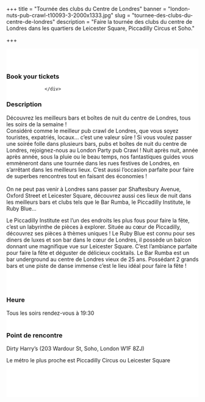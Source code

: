 ﻿+++
title = "Tournée des clubs du Centre de Londres"
banner = "london-nuts-pub-crawl-t10093-3-2000x1333.jpg"
slug = "tournee-des-clubs-du-centre-de-londres"
description = "Faire la tournée des clubs du centre de Londres dans les quartiers de Leicester Square, Piccadilly Circus et Soho."

+++

<section class="mbr-section" id="msg-box5-1w" style="background-color: rgb(255, 255, 255); padding-top: 40px; padding-bottom: 40px;">
    <div class="container">
        <div class="row">
        <div class="col-md-6 col-lg-5 col-xl-4" id= "fix1">
<h3>Book your tickets</h3>
<script src="https://assets.ticketinghub.com/checkout.js" data-channel="bb08e2f1-d766-4192-bdd1-fc15d7ee4c3e" data-endpoint="https://api.ticketinghub.com" data-product="4a3c3017-1144-4fa7-93e5-5598ddbf2e23" data-layout="embed" data-landing="calendar" data-event-period="7" data-events-view-mode="multi-day" data-fields="name,email,telephone" data-collect-voucher-recipient-info="1" data-color="#1b2d49" data-button-label="BOOK NOW" data-footer="ssl" data-social-sharing="0" data-subscribe="1" data-show-product-logo="0" data-show-product-description="0" data-discounts="1" data-free="0" data-avs="0" data-ga-track-pageviews="1" data-ga-track-purchases="1"></script>


                  </div>
<div class="col-md-6 col-lg-7 col-xl-8"> <h3 class="mbr-section-title display-2">Description</h3>

Découvrez les meilleurs bars et boîtes de nuit du centre de Londres, tous les soirs de la semaine !<br>
Considéré comme le meilleur pub crawl de Londres, que vous soyez touristes, expatriés, locaux… c’est une valeur sûre ! Si vous voulez passer une soirée folle dans plusieurs bars, pubs et boîtes de nuit du centre de Londres, rejoignez-nous au London Party pub Crawl ! Nuit après nuit, année après année, sous la pluie ou le beau temps, nos fantastiques guides vous emmèneront dans une tournée dans les rues festives de Londres, en s’arrêtant dans les meilleurs lieux. C’est aussi l’occasion parfaite pour faire de superbes rencontres tout en faisant des économies !<br>
<br>
On ne peut pas venir à Londres sans passer par Shaftesbury Avenue, Oxford Street et Leicester Square, découvrez aussi ces lieux de nuit dans les meilleurs bars et clubs tels que le Bar Rumba, le Piccadilly Institute, le Ruby Blue… <br>

Le Piccadilly Institute est l’un des endroits les plus fous pour faire la fête, c’est un labyrinthe de pièces à explorer. Située au cœur de Piccadilly, découvrez ses pièces à thèmes uniques !
Le Ruby Blue est connu pour ses diners de luxes et son bar dans le cœur de Londres, il possède un balcon donnant une magnifique vue sur Leicester Square. C’est l’ambiance parfaite pour faire la fête et déguster de délicieux cocktails.
Le Bar Rumba est un bar underground au centre de Londres vieux de 25 ans. Possédant 2 grands bars et une piste de danse immense c’est le lieu idéal pour faire la fête !


<br>
<br>
<h3 class="mbr-section-title display-2">Heure</h3>
Tous les soirs rendez-vous à 19:30
<br>
<br>

<h3 class="mbr-section-title display-2">Point de rencontre</h3>
Dirty Harry’s (203 Wardour St, Soho, London W1F 8ZJ)<br>

Le métro le plus proche est Piccadilly Circus ou Leicester Square

<br>
<br>
<script src='https://static.citymapper.com/js/embed/widget.js' data-slug='j7xjvtxvmq' data-width=600></script> </div>


</section>
